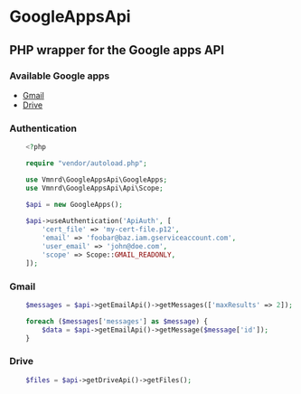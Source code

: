 # GoogleAppsApi

## PHP wrapper for the Google apps API

### Available Google apps

- [Gmail](#gmail)
- [Drive](#drive)

### Authentication

```php
    <?php

    require "vendor/autoload.php";

    use Vmnrd\GoogleAppsApi\GoogleApps;
    use Vmnrd\GoogleAppsApi\Api\Scope;

    $api = new GoogleApps();
    
    $api->useAuthentication('ApiAuth', [
        'cert_file' => 'my-cert-file.p12',
        'email' => 'foobar@baz.iam.gserviceaccount.com',
        'user_email' => 'john@doe.com',
        'scope' => Scope::GMAIL_READONLY,
    ]);
```

### Gmail

```php
    $messages = $api->getEmailApi()->getMessages(['maxResults' => 2]);

    foreach ($messages['messages'] as $message) {
        $data = $api->getEmailApi()->getMessage($message['id']);
    }
```

### Drive

```php
    $files = $api->getDriveApi()->getFiles();
```
